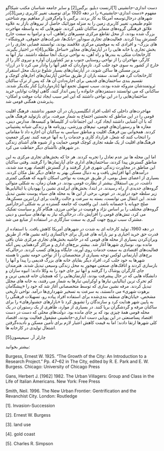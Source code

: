    


دست­ اندازی-جانشینی [1]ارنست دبلیو. برگس[2] و سایر جامعه ­شناسان مکتب شیکاگو مفهوم «دست ­اندازی-جانشینی» را در دهه 1920 برای توصیف تغییر کاربری زمین[3]در شهرهای درحال‌توسعه آمریکا به کار بردند. برگس با وام‌گرفتن از مفاهیم بوم­ شناختی علوم طبیعی، تغییر کاربری زمین را به منزله موزائیک حاصل از نیروهای بازار به علاوه علائق فرهنگی گروه‌های متمایز ساکنان تلقی کردند. شهرهایی که به ­واسطه مهاجرت بزرگ شده بودند، از محل تقاطع مرکزی مسیرهای راه­آهن، آب و تراموا به سمت خارج گسترش پیدا کردند. فعالیت‌های تجاری سودآور –بانک‌ها، شرکت‌های حقوقی، فروشگاه ­های بزرگ- و افرادی که به موقعیتی مرکزی علاقمند بودند، ­توانستند فضایی تجاری را در بخش تجاری یا خانه ­هایی را در آپارتمان‌های مجاور «ساحل طلایی[4]» در اختیار بگیرند. کارخانجات متکی به بندرها و راه­ آهن، به نواحی نزدیک آنجا سلطه داشتند. نیاز آنها به کارگر، مهاجران را از نواحی روستایی جنوب و نیز کشاورزان آواره و نیروی کار را از خارج از کشور به سوی خود جلب کرد. تازه‌واردان که فقر آنها را وادار می­ کرد تا در ارزان­ترین مسکن ­ها ساکن شوند، در آپارتمان‌های بسیار شلوغ نزدیک محل استقرار کارخانجات گرد هم آمدند. سفته­ بازان از طریق ساختن آپارتمان‌های اجاره­ای کوچک و تقسیم ­بندی ساختمان‌های قدیمی برای اجاره‌دادن آن ها، که پس از ترک ساکنان ثروتمندشان متروکه شده بودند، سبب تسهیل تجمع آنها [تازه‌واردان] کنار یکدیگر شدند. ساکنانی که می ­توانستند دستمزدهای خانواده را پس ­انداز کنند، گاهی اوقات توانایی خرید ساختمان‌هایی را در این نواحی داشتند که این امر سبب ایجاد ثبات موقت و امکان­ پذیرشدن همگنی قومی شد. 

مهاجرت‌های داخلی که اغلب افراد انگلیسی‌زبان در آن حضور نداشتند، فرهنگ اقلیت قومی را در این مناطق که نخستین اجتماع به شمار می­رفت، برای بازتولید فرهنگ ­هایی که با آن آشنایی داشتند ایجاد کرد. این اجتماعات از کلیساها و کنیسه‌ها، مدارس دینی، مغازه ­ها و رستوران‌های قومی، تیم‌های ورزشی، روزنامه­ ها و زندگی شبانه پشتیبانی کردند. همخوانی بین فرهنگ اقلیت و مناطق سیاسی به ساکنان آن اجازه داد تا مقاماتی را انتخاب کنند که شغل، قرارداد کاری و خدمات را به آنها عرضه کنند. تمرکز جمعیتِ فرهنگ‌های اقلیت از یک طبقه تجاری کوچک قومی حمایت و از شیوه ­های آشنای زندگی در شهرهای ناآشنای دیگر حفاظت می­ کرد.

اما این محله ­ها نیز عدم تعادل را تجربه کردند. هر جا که بخش‌های تجاری مرکزی به این مناطق گسترش پیدا کردند، ساختمان‌های اداری جای آپارتمان‌ها را گرفتند. وقتی ساکنان این مناطق در مجاورت زندگی شهری قرار گرفتند و از گسترش اقتصاد بهره­ مند شدند، درآمدهای آنها افزایش یافت و به دنبال مسکن بهتر به جاهای دیگر نقل مکان کردند. بسیاری از اعضای نسل بومی، از طریق عزیمت به نواحی اسکان ثانویه که همگنی کمتری داشت، در پی استقلال بیشتر از نظارت قومی بودند. در همان زمان، به شکلی متوالی گروه‌های جدیدی از راه رسیدند. در ابتدا، بخش‌های ایرلندی­ نشین را یهودیان یا ایتالیایی‌ها زیر سلطه خود درآورند. در عوض، برخی از این ها به محله های سیاه پوست­ نشین تبدیل شدند. این انتقال می­ توانست، بسته به سرعت و حالت رقابت برای ارزان­ترین مسکن‌ها، صلح ­جویانه یا خصمانه باشد. این واقعیت که جامعه گسترده ­تر به شکلی انزجارآمیز گروه‌های مختلف را بر اساس نژاد و قومیت در نواحی مرزی، هنگام کار و سیاست تفکیک می­ کرد، تنش‌های قومی را افزایش داد، درحالی‌که نیاز به نهادهای سیاسی و دینی مشترک سبب ترویج جهت­ گیری به سمت سازگاری در استفاده از منابع می ­شد.

در دهه 1960، تولید کارخانه ­ای به شدت در شهرهای آمریکا کاهش یافت. با استفاده از قدرت حق خرید اجباری و نیز یارانه ­های فدرال برای «پاکسازی زاغه ­نشین­ ها»، از طریق ویران‌کردن بسیاری از محله­ های قومی که در حاشیه بخش‌های تجاری مرکزی­ شان باقی مانده بود، نوسازی شهرها آغاز شد. بیشتر برج‌های اداری و مراکز گردهمایی پس آنکه فعالیت‌های اقتصادی به سمت خدمات روی آورند، جایگاه ویژه­ای کسب کردند. درحالی‌که برج‌های آپارتمانی لوکس توجه بسیاری از متخصصان را از نواحی حومه ­نشین تا هسته شهرها به خود جلب کرد، افراد دیگر بقایای خانه ­های بزرگ قدیمی را پیدا و آنها را بازسازی کردند و اتاقک‌های صنعتی مهجور به محل زندگی وسیعی تبدیل شدند. هنرمندان جای کارگران پوشاک را گرفتند و آنها نیز جای خود را به وکلا دادند؛ انبوه ­سازان و دانشگاه­ هایی که در حال پیشرفت بودند، آپارتمان‌هایی را که همچنان خانه قدیمی ­ترین و کم ­تحرک ­ترین ایتالیایی­ تبارها­ و اوکراینی ­تبارها به شمار می­ رفتند، به خانه ­های مجلل تبدیل کردند. مرفه­ نشین­ سازی که توسط متخصصانی آغاز شد که خود را «پیشگامان برهوت شهری» می­ دانستند، به سرعت به تسخیر شهرداری‌ها درآمد. نواحی تاریخی مشخص، خیابان‌های منطقه ­بندی‌شده برای استفاده افراد پیاده ­رو، تسهیلات فرهنگی را به پایین شهر هدایت کرد و سازندگان را تشویق کرد تا «بازارهای جشنواره­ای» را برای ساکنان مرفه و گردشگران برپا کنند. در بسیاری از موارد، ظاهری از یک رستوران در یک محله قومی همۀ چیزی بود که بر جای مانده بود. دولت‌های محلی که دست در دست اقتصاد پساصنعتی در این پویایی دست ­اندازی-جانشینی مشغول فعالیت بودند، اقتصاد کلی شهرها ارتقا دادند؛ اما به قیمت کاهش اعتبار لازم برای تأمین مسکن و نادیده‌گرفتن اشتغال تولیدی در کارخانه ­ها.

 چارلز آر. سیمپسون[5]

بیشتر بخوانید:

Burgess, Ernest W. 1925. “The Growth of the City: An Introduction to a Research Project.” Pp. 47–62 in The City, edited by R. E. Park and E. W. Burgess. Chicago: University of Chicago Press

Gans, Herbert J. [1962] 1982. The Urban Villagers: Group and Class in the Life of Italian Americans. New York: Free Press

Smith, Neil. 1996. The New Urban Frontier: Gentrification and the Revanchist City. London: Routledge 

[1]. Invasion-Succession

[2]. Ernest W. Burgess

[3]. land use

[4]. gold coast

[5]. Charles R. Simpson

 

 

 

 